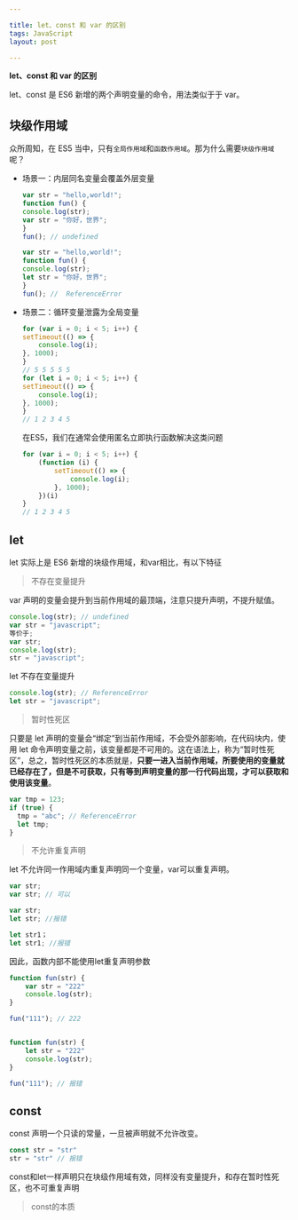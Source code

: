 ```yaml
---

title: let、const 和 var 的区别
tags: JavaScript
layout: post

---
```


**let、const 和 var 的区别**

let、const 是 ES6 新增的两个声明变量的命令，用法类似于于 var。

## 块级作用域

众所周知，在 ES5 当中，只有`全局作用域`和`函数作用域`。那为什么需要`块级作用域`呢？

- 场景一：内层同名变量会覆盖外层变量

    ```javascript
    var str = "hello,world!";
    function fun() {
    console.log(str);
    var str = "你好，世界";
    }
    fun(); // undefined

    var str = "hello,world!";
    function fun() {
    console.log(str);
    let str = "你好，世界";
    }
    fun(); //  ReferenceError
    ```

- 场景二：循环变量泄露为全局变量

    ```javascript
    for (var i = 0; i < 5; i++) {
    setTimeout(() => {
        console.log(i);
    }, 1000);
    }
    // 5 5 5 5 5
    for (let i = 0; i < 5; i++) {
    setTimeout(() => {
        console.log(i);
    }, 1000);
    }
    // 1 2 3 4 5
    ```
    在ES5，我们在通常会使用匿名立即执行函数解决这类问题
    ```javascript
    for (var i = 0; i < 5; i++) {
        (function (i) {
            setTimeout(() => {
                console.log(i);
            }, 1000);
        })(i)
    }
    // 1 2 3 4 5
    ```

## let

let 实际上是 ES6 新增的块级作用域，和var相比，有以下特征

> 不存在变量提升

var 声明的变量会提升到当前作用域的最顶端，注意只提升声明，不提升赋值。

```javascript
console.log(str); // undefined
var str = "javascript";
等价于;
var str;
console.log(str);
str = "javascript";
```

let 不存在变量提升

```javascript
console.log(str); // ReferenceError
let str = "javascript";
```

> 暂时性死区

只要是 let 声明的变量会“绑定”到当前作用域，不会受外部影响，在代码块内，使用 let 命令声明变量之前，该变量都是不可用的。这在语法上，称为“暂时性死区”，总之，暂时性死区的本质就是，<strong>只要一进入当前作用域，所要使用的变量就已经存在了，但是不可获取，只有等到声明变量的那一行代码出现，才可以获取和使用该变量</strong>。

```javascript
var tmp = 123;
if (true) {
  tmp = "abc"; // ReferenceError
  let tmp;
}
```

> 不允许重复声明

let 不允许同一作用域内重复声明同一个变量，var可以重复声明。

```javascript
var str;
var str; // 可以

var str;
let str; //报错

let str1；
let str1; //报错
```
因此，函数内部不能使用let重复声明参数

```javascript
function fun(str) {
    var str = "222"
    console.log(str);
}

fun("111"); // 222


function fun(str) {
    let str = "222"
    console.log(str);
}

fun("111"); // 报错
```

## const

const 声明一个只读的常量，一旦被声明就不允许改变。

```javascript
const str = "str"
str = "str" // 报错
```

const和let一样声明只在块级作用域有效，同样没有变量提升，和存在暂时性死区，也不可重复声明

> const的本质


